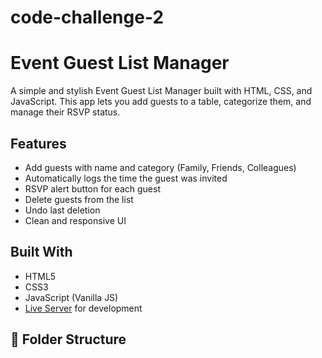 # code-challenge-2
#  Event Guest List Manager

A simple and stylish Event Guest List Manager built with HTML, CSS, and JavaScript. This app lets you add guests to a table, categorize them, and manage their RSVP status.

## Features

-  Add guests with name and category (Family, Friends, Colleagues)
-  Automatically logs the time the guest was invited
-  RSVP alert button for each guest
-  Delete guests from the list
-  Undo last deletion
-  Clean and responsive UI

##  Built With

- HTML5
- CSS3
- JavaScript (Vanilla JS)
- [Live Server](https://marketplace.visualstudio.com/items?itemName=ritwickdey.LiveServer) for development

## 📂 Folder Structure
